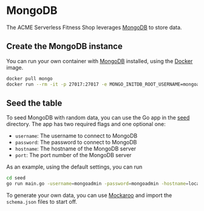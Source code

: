 # MongoDB

The ACME Serverless Fitness Shop leverages [MongoDB](https://www.mongodb.com/) to store data.

## Create the MongoDB instance

You can run your own container with [MongoDB](https://hub.docker.com/_/mongo) installed, using the [Docker](https://hub.docker.com/_/mongo) image.

```bash
docker pull mongo
docker run --rm -it -p 27017:27017 -e MONGO_INITDB_ROOT_USERNAME=mongoadmin -e MONGO_INITDB_ROOT_PASSWORD=mongoadmin -e MONGO_INITDB_DATABASE=acmefitness mongo 
```

## Seed the table

To seed MongoDB with random data, you can use the Go app in the [seed](./seed) directory. The app has two required flags and one optional one:

* `username`: The username to connect to MongoDB
* `password`: The password to connect to MongoDB
* `hostname`: The hostname of the MongoDB server
* `port`: The port number of the MongoDB server

As an example, using the default settings, you can run

```bash
cd seed
go run main.go -username=mongoadmin -password=mongoadmin -hostname=localhost -port=27017
```

To generate your own data, you can use [Mockaroo](https://www.mockaroo.com/) and import the `schema.json` files to start off.
